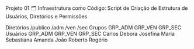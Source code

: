 Projeto 01 🗂
Infraestrutura como Código: Script de Criação de Estrutura de Usuários, Diretórios e Permissões

Diretórios
/publico
/adm
/ven
/sec
Grupos
GRP_ADM
GRP_VEN
GRP_SEC
Usuários
GRP_ADM	GRP_VEN	GRP_SEC
Carlos	Debora	Josefina
Maria	Sebastiana	Amanda
João	Roberto	Rogério
